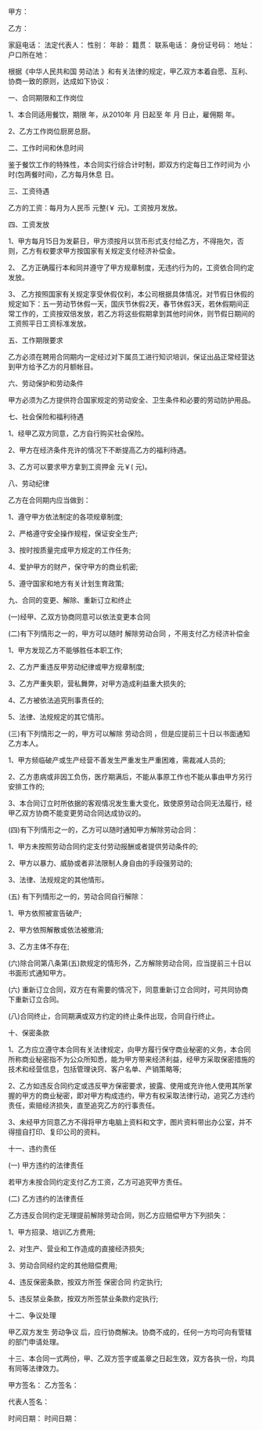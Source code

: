 
 


甲方： 



乙方：       


家庭电话：    法定代表人：   性别：    年龄：    籍贯：   联系电话：  身份证号码：   地址：   户口所在地：


根据《中华人民共和国
劳动法
》和有关法律的规定，甲乙双方本着自愿、互利、协商一致的原则，达成如下协议：


一、合同期限和工作岗位


1、本合同适用餐饮，期限 年，从2010年 月 日起至 年 月 日止，雇佣期 年。


2、乙方工作岗位厨房总厨。


二、工作时间和休息时间


鉴于餐饮工作的特殊性，本合同实行综合计时制，即双方约定每日工作时间为 小时(包两餐时间)，乙方每月休息 日。


三、工资待遇


乙方的工资：每月为人民币 元整(￥ 元)。工资按月发放。


四、工资发放


1、甲方每月15日为发薪日，甲方须按月以货币形式支付给乙方，不得拖欠，否则，乙方有权要求甲方按国家有关规定支付经济补偿金。


2、 乙方正确履行本和同并遵守了甲方规章制度，无违约行为的，工资依合同约定发放。


3、 乙方按照国家有关规定享受休假仅利，本公司根据具体情况，对节假日休假的规定如下：五一劳动节休假一天，国庆节休假2天，春节休假3天，若休假期间正常工作的，工资按双倍发放，若乙方将这些假期拿到其他时间休，则节假日期间的工资照平日工资标准发放。


五、工作期限要求


乙方必须在聘用合同期内一定经过对下属员工进行知识培训，保证出品正常经营达到甲方给予乙方的月额帐目。


六、劳动保护和劳动条件


甲方必须为乙方提供符合国家规定的劳动安全、卫生条件和必要的劳动防护用品。


七、社会保险和福利待遇


1、经甲乙双方同意，乙方自行购买社会保险。


2、甲方在经济条件充许的情况下不断提高乙方的福利待遇。


3、乙方可以要求甲方拿到工资押金 元￥( 元)。


八、劳动纪律


乙方在合同期内应当做到：


1、遵守甲方依法制定的各项规章制度;


2、严格遵守安全操作规程，保证安全生产;


3、按时按质量完成甲方规定的工作任务;


4、爱护甲方的财产，保守甲方的商业机密;


5、遵守国家和地方有关计划生育政策;


九、合同的变更、解除、重新订立和终止


(一)经甲、乙双方协商同意可以依法变更本合同


(二)有下列情形之一的，甲方可以随时
解除劳动合同
，不用支付乙方经济补偿金


1、甲方发现乙方不能够胜任本职工作;


2、乙方严重违反甲劳动纪律或甲方规章制度;


3、乙方严重失职，营私舞弊，对甲方造成利益重大损失的;


4、乙方被依法追究刑事责任的;


5、法律、法规规定的其它情形。


(三)有下列情形之一的，甲方可以解除
劳动合同
，但是应提前三十日以书面通知乙方本人。


1、甲方频临破产或生产经营不善发生严重发生严重困难，需裁减人员的;


2、乙方患病或非因工负伤，医疗期满后，不能从事原工作也不能从事由甲方另行安排工作的;


3、本合同订立时所依据的客观情况发生重大变化，致使原劳动合同无法履行，经甲乙双方协商不能变更劳动合同达成协议的。


(四)有下列情形之一的，乙方可以随时通知甲方解除劳动合同：


1、甲方未按照劳动合同约定支付劳动报酬或者提供劳动条件的;


2、甲方以暴力、威胁或者非法限制人身自由的手段强劳动的;


3、法律、法规规定的其他情形。


(五) 有下列情形之一的，劳动合同自行解除：


1、甲方依照被宣告破产;


2、甲方依照解散或依法被撤消;


3、乙方主体不存在;


(六)除合同第八条第(五)款规定的情形外，乙方解除劳动合同，应当提前三十日以书面形式通知甲方。


(六) 重新订立合同，双方在有需要的情况下，同意重新订立合同时，可共同协商下重新订立合同。


(八)合同终止，合同期满或双方约定的终止条件出现，合同自行终止。


十、保密条款


1、乙方应立遵守本合同有关法律规定，向甲方履行保守商业秘密的义务，本合同所称商业秘密指不为公众所知悉，能为甲方带来经济利益，经甲方采取保密措施的技术和经营信息，包括管理诀窍、客户名单、产销策略等;


2、乙方如违反合同约定或违反甲方保密要求，披露、使用或充许他人使用其所掌握的甲方的商业秘密，即对甲方构成违约，甲方有权采取法律行动，追究乙方违约责任，索赔经济损失，直至追究乙方的行事责任。


3、未经甲方同意乙方不得将甲方电脑上资料和文字，图片资料带出办公室，并不得擅自打印、复印公司的资料。


十一、违约责任


(一) 甲方违约的法律责任


若甲方未按合同约定支付乙方工资，乙方可追究甲方责任。


(二) 乙方违约的法律责任


乙方违反合同约定无理提前解除劳动合同，则乙方应赔偿甲方下列损失：


1、甲方招录、培训乙方费用;


2、对生产、营业和工作造成的直接经济损失;


3、劳动合同经约定的其他赔偿费用;


4、违反保密条款，按双方所签
保密合同
约定执行;


5、违反禁业条款，按双方所签禁业条款约定执行;


十二、争议处理


甲乙双方发生
劳动争议
后，应行协商解决。协商不成的，任何一方均可向有管辖的部门申请处理。


十三、本合同一式两份，甲、乙双方签字或盖章之日起生效，双方各执一份，均具有同等法律效力。


甲方签名：      乙方签名：


代表人签名：


时间日期：      时间日期：
 


 

 
 
 
 
 
  


  
 

  


  


  
 
 
 
 

